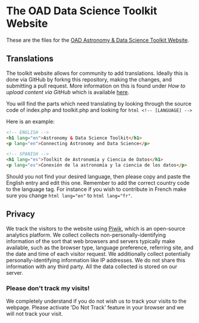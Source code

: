 # The OAD Data Science Toolkit Website
These are the files for the [OAD Astronomy & Data Science Toolkit Website](http://datascience.astro4dev.org).

## Translations
The toolkit website allows for community to add translations. Ideally this is done via GitHub by forkng this repository, making the changes, and submitting a pull request. More information on this is found under _How to upload content via GitHub_ which is available [here](https://github.com/astro4dev/OAD-Data-Science-Toolkit/blob/master/CONTRIBUTING.md).

You will find the parts which need translating by looking through the source code of index.php and toolkit.php and looking for ```html <!-- [LANGUAGE] -->```

Here is an example:

```html
<!-- ENGLISH -->
<h1 lang="en">Astronomy & Data Science Toolkit</h1>
<p lang="en">Connecting Astronomy and Data Science</p>

<!-- SPANISH -->
<h1 lang="es">Toolkit de Astronomía y Ciencia de Datos</h1>
<p lang="es">Conexión de la astronomía y la ciencia de los datos</p>
```
 Should you not find your desired language, then please copy and paste the English entry and edit this one. Remember to add the correct country code to the language tag. For instance if you wish to contribute in French make sure you change ```html lang="en"``` to ```html lang="fr"```.

## Privacy
We track the visitors to the website using <a href="https://piwik.org/" target="_blank">Piwik</a>, which is an open-source analytics platform.
We collect collects non-personally-identifying information of the sort that web browsers and servers typically make available, such as the browser type, language preference, referring site, and the date and time of each visitor request. We additionally collect potentially personally-identifying information like IP addresses. We do not share this information with any third party. All the data collected is stored on our server.

### Please don't track my visits!
We completely understand if you do not wish us to track your visits to the webpage. Please activate 'Do Not Track' feature in your browser and we will not track your visit.
